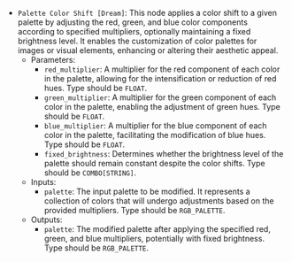 - `Palette Color Shift [Dream]`: This node applies a color shift to a given palette by adjusting the red, green, and blue color components according to specified multipliers, optionally maintaining a fixed brightness level. It enables the customization of color palettes for images or visual elements, enhancing or altering their aesthetic appeal.
    - Parameters:
        - `red_multiplier`: A multiplier for the red component of each color in the palette, allowing for the intensification or reduction of red hues. Type should be `FLOAT`.
        - `green_multiplier`: A multiplier for the green component of each color in the palette, enabling the adjustment of green hues. Type should be `FLOAT`.
        - `blue_multiplier`: A multiplier for the blue component of each color in the palette, facilitating the modification of blue hues. Type should be `FLOAT`.
        - `fixed_brightness`: Determines whether the brightness level of the palette should remain constant despite the color shifts. Type should be `COMBO[STRING]`.
    - Inputs:
        - `palette`: The input palette to be modified. It represents a collection of colors that will undergo adjustments based on the provided multipliers. Type should be `RGB_PALETTE`.
    - Outputs:
        - `palette`: The modified palette after applying the specified red, green, and blue multipliers, potentially with fixed brightness. Type should be `RGB_PALETTE`.

